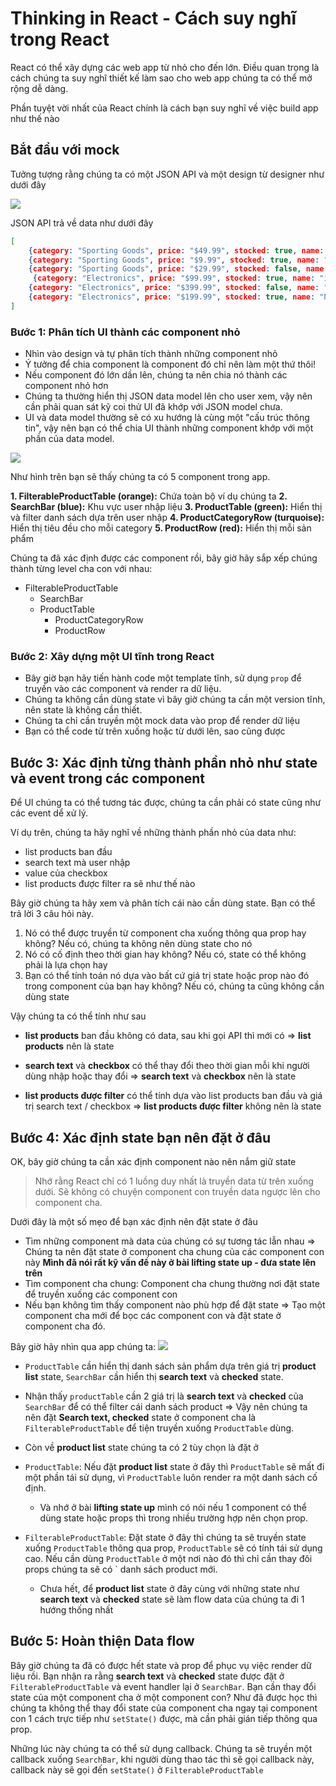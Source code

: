 # Thinking in React - Cách suy nghĩ trong React

React có thể xây dựng các web app từ nhỏ cho đến lớn. Điều quan trọng là cách chúng ta suy nghĩ thiết kế làm sao cho web app chúng ta có thể mở rộng dễ dàng.

Phần tuyệt vời nhất của React chính là cách bạn suy nghĩ về việc build app như thế nào

## Bắt đầu với mock

Tưởng tượng rằng chúng ta có một JSON API và một design từ designer như dưới đây

![](./thinking-in-react-mock.png)

JSON API trả về data như dưới đây

```json
[
    {category: "Sporting Goods", price: "$49.99", stocked: true, name: "Football" },
    {category: "Sporting Goods", price: "$9.99", stocked: true, name: "Baseball"},
    {category: "Sporting Goods", price: "$29.99", stocked: false, name: "Basketball"},
     {category: "Electronics", price: "$99.99", stocked: true, name: "iPod Touch"},
    {category: "Electronics", price: "$399.99", stocked: false, name: "iPhone 5"},
    {category: "Electronics", price: "$199.99", stocked: true, name: "Nexus 7"}
]
```

### Bước 1: Phân tích UI thành các component nhỏ
- Nhìn vào design và tự phân tích thành những component nhỏ
- Ý tưởng để chia component là component đó chỉ nên làm một thứ thôi!
- Nếu component đó lớn dần lên, chúng ta nên chia nó thành các component nhỏ hơn
- Chúng ta thường hiển thị JSON data model lên cho user xem, vậy nên cần phải quan sát kỹ coi thử UI đã khớp với JSON model chưa.
- UI và data model thường sẽ có xu hướng là cùng một "cấu trúc thông tin", vậy nên bạn có thể chia UI thành những component khớp với một phần của data model.

![](./thinking-in-react-components.png)

Như hình trên bạn sẽ thấy chúng ta có 5 component trong app.

**1. FilterableProductTable (orange):** Chứa toàn bộ ví dụ chúng ta
**2. SearchBar (blue):** Khu vực user nhập liệu
**3. ProductTable (green):** Hiển thị và filter danh sách dựa trên user nhập
**4. ProductCategoryRow (turquoise):** Hiển thị tiêu đều cho mỗi category
**5. ProductRow (red):** Hiển thị mỗi sản phẩm

Chúng ta đã xác định được các component rồi, bây giờ hãy sắp xếp chúng thành từng level cha con với nhau:

- FilterableProductTable
    - SearchBar
    - ProductTable
        - ProductCategoryRow
        - ProductRow

### Bước 2: Xây dựng một UI tĩnh trong React

- Bây giờ bạn hãy tiến hành code một template tĩnh, sử dụng `prop` để truyền vào các component và render ra dữ liệu.
- Chúng ta không cần dùng state vì bây giờ chúng ta cần một version tĩnh, nên state là không cần thiết.
- Chúng ta chỉ cần truyền một mock data vào prop để render dữ liệu
- Bạn có thể code từ trên xuống hoặc từ dưới lên, sao cũng được

## Bước 3: Xác định từng thành phần nhỏ như state và event trong các component

Để UI chúng ta có thể tương tác được, chúng ta cần phải có state cũng như các event dể xử lý.

Ví dụ trên, chúng ta hãy nghĩ về những thành phần nhỏ của data như:

- list products ban đầu
- search text mà user nhập
- value của checkbox
- list products được filter ra sẽ như thế nào

Bây giờ chúng ta hãy xem và phân tích cái nào cần dùng state. Bạn có thể trả lời 3 câu hỏi này.

1. Nó có thể được truyền từ component cha xuống thông qua prop hay không? Nếu có, chúng ta không nên dùng state cho nó
2. Nó có cố định theo thời gian hay không? Nếu có, state có thể không phải là lựa chọn hay
3. Bạn có thể tính toán nó dựa vào bất cứ giá trị state hoặc prop nào đó trong component của bạn hay không? Nếu có, chúng ta cũng không cần dùng state

Vậy chúng ta có thể tính như sau

- **list products** ban đầu không có data, sau khi gọi API thì mới có => **list products** nên là state

- **search text** và **checkbox** có thể thay đổi theo thời gian mỗi khi người dùng nhập hoặc thay đổi => **search text** và **checkbox** nên là state

- **list products được filter** có thể tính dựa vào list products ban đầu và giá trị search text / checkbox => **list products được filter** không nên là state

## Bước 4: Xác định state bạn nên đặt ở đâu

OK, bây giờ chúng ta cần xác định component nào nên nắm giữ state

> Nhớ rằng React chỉ có 1 luồng duy nhất là truyền data từ trên xuống dưới. Sẽ không có chuyện component con truyền data ngược lên cho component cha.

Dưới đây là một số mẹo để bạn xác định nên đặt state ở đâu

- Tìm những component mà data của chúng có sự tương tác lẫn nhau => Chúng ta nên đặt state ở component cha chung của các component con này
**Mình đã nói rất kỹ vấn đề này ở bài lifting state up - đưa state lên trên**
- Tìm component cha chung: Component cha chung thường nơi đặt state để truyền xuống các component con
- Nếu bạn không tìm thấy component nào phù hợp để đặt state  => Tạo một component cha mới để bọc các component con và đặt state ở component cha đó.

Bây giờ hãy nhìn qua app chúng ta:
![](./Thinking%20in%20Reactjs.drawio.png)

- `ProductTable` cần hiển thị danh sách sản phẩm dựa trên giá trị **product list** state, `SearchBar` cần hiển thị **search text** và **checked** state.
- Nhận thấy `productTable` cần 2 giá trị là **search text** và **checked** của `SearchBar` để có thể filter cái danh sách product =>
Vậy nên chúng ta nên đặt **Search text, checked** state ở component cha là `FilterableProductTable` để tiện truyền xuống `ProductTable` dùng.
- Còn về **product list** state chúng ta có 2 tùy chọn là đặt ở

- `ProductTable`: Nếu đặt **product list** state ở đây thì `ProductTable` sẽ mất đi một phần tái sử dụng, vì `ProductTable` luôn render ra một danh sách cố định.
    - Và nhớ ở bài **lifting state up** mình có nói nếu 1 component có thể dùng state hoặc props thì trong nhiều trường hợp nên chọn prop.

- `FilterableProductTable`: Đặt state ở đây thì chúng ta sẽ truyền state xuống `ProductTable` thông qua prop, `ProductTable` sẽ có tính tái sử dụng cao. Nếu cần dùng `ProductTable` ở một nơi nào đó thì chỉ cần thay đôi props chúng ta sẽ có ` danh sách product mới.
    - Chưa hết, để **product list** state ở đây cùng với những state như **search text** và **checked** state sẽ làm flow data của chúng ta đi 1 hướng thống nhất

## Bước 5: Hoàn thiện Data flow
Bây giờ chúng ta đã có được hết state và prop để phục vụ việc render dữ liệu rồi. Bạn nhận ra rằng **search text** và **checked** state được đặt ở `FilterableProductTable` và event handler lại ở `SearchBar`. Bạn cần thay đổi state của một component cha ở một component con? Như đã được học thì chúng ta không thể thay đổi state của component cha ngay tại component con 1 cách trực tiếp như `setState()` được, mà cần phải gián tiếp thông qua prop.

Những lúc này chúng ta có thể sử dụng callback. Chúng ta sẽ truyền một callback xuống `SearchBar`, khi người dùng thao tác thì sẽ gọi callback này, callback này sẽ gọi đến `setState()` ở `FilterableProductTable`